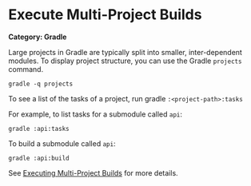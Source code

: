 # Execute Multi-Project Builds
 
__Category: Gradle__

Large projects in Gradle are typically split into smaller, inter-dependent modules. To display project structure, you can use the Gradle `projects` command.
 
```shell
gradle -q projects
```
 
To see a list of the tasks of a project, run gradle `:<project-path>:tasks`
 
For example, to list tasks for a submodule called `api`:
 
```shell
gradle :api:tasks
```
 
To build a submodule called `api`:
 
```shell
gradle :api:build
```
 
See [Executing Multi-Project Builds](https://docs.gradle.org/current/userguide/intro_multi_project_builds.html) for more details.
